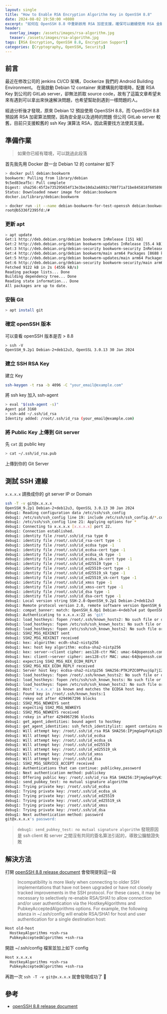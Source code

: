 ```yaml
---
layout: single
title: "How to Enable RSA Encryption Algorithm Key in OpenSSH 8.8"
date: 2024-08-02 19:50:00 +0800
excerpt: "如何在 OpenSSH 8.8 中重新啟用 RSA 加密支援，確保可以繼續使用 RSA 金鑰。"
header:
  overlay_image: /assets/images/rsa-algorithm.jpg
  teaser: /assets/images/rsa-algorithm.jpg
tags: [RSA Encryption, OpenSSH 8.8, Encryption Support]
categories: [Cryptography, OpenSSH, Security]
---
```


## 前言

最近在修改公司的 jenkins CI/CD 架構，Dockerize 我們的 Android Building Environment。
在我啟動 Debian 12 container 來建構我的環境時，配置 RSA Key 到公司的 GitLab server，卻無法抓取 source code，故有了這篇文章希望未來有遇到可以拿出來快速解決問題，也希望幫助到遇到一樣問題的人。

經過分析後才發現，原來 Debian 12 預設使用 OpenSSH 8.8，而 OpenSSH 8.8 預設將 RSA 加密算法關閉，因為安全是以及過時的問題
但公司 GitLab server 較舊，目前只支援較舊的 ssh Key 演算法 RSA，因此需要找方法使其支援。

## 準備作業

> 如果你已經有環境，可以跳過此段落

首先我先用 Docker 啟一台 Debian 12 的 container 如下

```bash
> docker pull debian:bookworm
bookworm: Pulling from library/debian
9c5ed83eaf5c: Pull complete
Digest: sha256:45f2e735295654f13e3be10da2a6892c708f71a71be845818f6058982761a6d3
Status: Downloaded newer image for debian:bookworm
docker.io/library/debian:bookworm
```

```bash
> docker run -it --name debian-bookworm-for-test-openssh debian:bookworm
root@b5336f2395fd:/#
```

### 更新 apt

```bash
> apt update
Get:1 http://deb.debian.org/debian bookworm InRelease [151 kB]
Get:2 http://deb.debian.org/debian bookworm-updates InRelease [55.4 kB]
Get:3 http://deb.debian.org/debian-security bookworm-security InRelease [48.0 kB]
Get:4 http://deb.debian.org/debian bookworm/main arm64 Packages [8688 kB]
Get:5 http://deb.debian.org/debian bookworm-updates/main arm64 Packages [13.7 kB]
Get:6 http://deb.debian.org/debian-security bookworm-security/main arm64 Packages [166 kB]
Fetched 9122 kB in 2s (4556 kB/s)
Reading package lists... Done
Building dependency tree... Done
Reading state information... Done
All packages are up to date.
```

### 安裝 Git

```bash
> apt install git
```

### 確定 openSSH 版本

可以查看 openSSH 版本是否 > 8.8

```bash
> ssh -V
OpenSSH_9.2p1 Debian-2+deb12u3, OpenSSL 3.0.13 30 Jan 2024
```

### 建立 SSH RSA Key

建立 Key

```bash
ssh-keygen -t rsa -b 4096 -C "your_email@example.com"
```

將 ssh key 加入 ssh-agent

```bash
> eval "$(ssh-agent -s)"
Agent pid 3160
> ssh-add ~/.ssh/id_rsa
Identity added: /root/.ssh/id_rsa (your_email@example.com)
```

### 將 Public Key 上傳到 Git server

先 `cat` 出 public key

```bash
> cat ~/.ssh/id_rsa.pub
```

上傳到你的 Git Server

## 測試 SSH 連線

`x.x.x.x` 請換成你的 git server IP or Domain

```bash
ssh -T -v git@x.x.x.x
OpenSSH_9.2p1 Debian-2+deb12u3, OpenSSL 3.0.13 30 Jan 2024
debug1: Reading configuration data /etc/ssh/ssh_config
debug1: /etc/ssh/ssh_config line 19: include /etc/ssh/ssh_config.d/*.conf matched no files
debug1: /etc/ssh/ssh_config line 21: Applying options for *
debug1: Connecting to x.x.x.x [x.x.x.x] port 22.
debug1: Connection established.
debug1: identity file /root/.ssh/id_rsa type 0
debug1: identity file /root/.ssh/id_rsa-cert type -1
debug1: identity file /root/.ssh/id_ecdsa type -1
debug1: identity file /root/.ssh/id_ecdsa-cert type -1
debug1: identity file /root/.ssh/id_ecdsa_sk type -1
debug1: identity file /root/.ssh/id_ecdsa_sk-cert type -1
debug1: identity file /root/.ssh/id_ed25519 type -1
debug1: identity file /root/.ssh/id_ed25519-cert type -1
debug1: identity file /root/.ssh/id_ed25519_sk type -1
debug1: identity file /root/.ssh/id_ed25519_sk-cert type -1
debug1: identity file /root/.ssh/id_xmss type -1
debug1: identity file /root/.ssh/id_xmss-cert type -1
debug1: identity file /root/.ssh/id_dsa type -1
debug1: identity file /root/.ssh/id_dsa-cert type -1
debug1: Local version string SSH-2.0-OpenSSH_9.2p1 Debian-2+deb12u3
debug1: Remote protocol version 2.0, remote software version OpenSSH_6.0p1 Debian-4+deb7u4
debug1: compat_banner: match: OpenSSH_6.0p1 Debian-4+deb7u4 pat OpenSSH* compat 0x04000000
debug1: Authenticating to x.x.x.x:22 as 'git'
debug1: load_hostkeys: fopen /root/.ssh/known_hosts2: No such file or directory
debug1: load_hostkeys: fopen /etc/ssh/ssh_known_hosts: No such file or directory
debug1: load_hostkeys: fopen /etc/ssh/ssh_known_hosts2: No such file or directory
debug1: SSH2_MSG_KEXINIT sent
debug1: SSH2_MSG_KEXINIT received
debug1: kex: algorithm: ecdh-sha2-nistp256
debug1: kex: host key algorithm: ecdsa-sha2-nistp256
debug1: kex: server->client cipher: aes128-ctr MAC: umac-64@openssh.com compression: none
debug1: kex: client->server cipher: aes128-ctr MAC: umac-64@openssh.com compression: none
debug1: expecting SSH2_MSG_KEX_ECDH_REPLY
debug1: SSH2_MSG_KEX_ECDH_REPLY received
debug1: Server host key: ecdsa-sha2-nistp256 SHA256:PTKJPZC0PPuujGp7jIZvu/PyNzUg4aj4pNF0Nlgi290
debug1: load_hostkeys: fopen /root/.ssh/known_hosts2: No such file or directory
debug1: load_hostkeys: fopen /etc/ssh/ssh_known_hosts: No such file or directory
debug1: load_hostkeys: fopen /etc/ssh/ssh_known_hosts2: No such file or directory
debug1: Host 'x.x.x.x' is known and matches the ECDSA host key.
debug1: Found key in /root/.ssh/known_hosts:1
debug1: rekey out after 4294967296 blocks
debug1: SSH2_MSG_NEWKEYS sent
debug1: expecting SSH2_MSG_NEWKEYS
debug1: SSH2_MSG_NEWKEYS received
debug1: rekey in after 4294967296 blocks
debug1: get_agent_identities: bound agent to hostkey
debug1: get_agent_identities: ssh_fetch_identitylist: agent contains no identities
debug1: Will attempt key: /root/.ssh/id_rsa RSA SHA256:IPjmgGepFVyKiqZF74LyLzcywh2Qx4AcWerAw2tXqfU
debug1: Will attempt key: /root/.ssh/id_ecdsa
debug1: Will attempt key: /root/.ssh/id_ecdsa_sk
debug1: Will attempt key: /root/.ssh/id_ed25519
debug1: Will attempt key: /root/.ssh/id_ed25519_sk
debug1: Will attempt key: /root/.ssh/id_xmss
debug1: Will attempt key: /root/.ssh/id_dsa
debug1: SSH2_MSG_SERVICE_ACCEPT received
debug1: Authentications that can continue: publickey,password
debug1: Next authentication method: publickey
debug1: Offering public key: /root/.ssh/id_rsa RSA SHA256:IPjmgGepFVyKiqZF74LyLzcywh2Qx4AcWerAw2tXqfU
debug1: send_pubkey_test: no mutual signature algorithm
debug1: Trying private key: /root/.ssh/id_ecdsa
debug1: Trying private key: /root/.ssh/id_ecdsa_sk
debug1: Trying private key: /root/.ssh/id_ed25519
debug1: Trying private key: /root/.ssh/id_ed25519_sk
debug1: Trying private key: /root/.ssh/id_xmss
debug1: Trying private key: /root/.ssh/id_dsa
debug1: Next authentication method: password
git@x.x.x.x's password:
```

> `debug1: send_pubkey_test: no mutual signature algorithm`
> 發現原因是 ssh client 和 server 之間沒有共同的簽名算法引起的，導致公鑰驗證失敗

## 解決方法

打開 [openSSH 8.8 release document](https://www.openssh.com/txt/release-8.8) 會發現提到這一段

> Incompatibility is more likely when connecting to older SSH
> implementations that have not been upgraded or have not closely tracked
> improvements in the SSH protocol. For these cases, it may be necessary
> to selectively re-enable RSA/SHA1 to allow connection and/or user
> authentication via the HostkeyAlgorithms and PubkeyAcceptedAlgorithms
> options. For example, the following stanza in ~/.ssh/config will enable
> RSA/SHA1 for host and user authentication for a single destination host:

```bash
Host old-host
  HostkeyAlgorithms +ssh-rsa
  PubkeyAcceptedAlgorithms +ssh-rsa
```

開啟 ~/.ssh/config 檔案並加上如下 config

```bash
Host x.x.x.x
  HostkeyAlgorithms +ssh-rsa
  PubkeyAcceptedAlgorithms +ssh-rsa
```

再跑一次 `ssh -T -v git@x.x.x.x` 就會發現成功了 🎉

## 參考

- [openSSH 8.8 release document](https://www.openssh.com/txt/release-8.8)
